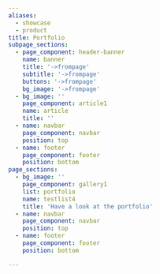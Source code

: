 ```yaml
---
aliases:
  - showcase
  - product
title: Portfolio
subpage_sections:
  - page_component: header-banner
    name: banner
    title: '->frompage'
    subtitle: '->frompage'
    buttons: '->frompage'
    bg_image: '->frompage'
  - bg_image: ''
    page_component: article1
    name: article
    title: ''
  - name: navbar
    page_component: navbar
    position: top
  - name: footer
    page_component: footer
    position: bottom
page_sections:
  - bg_image: ''
    page_component: gallery1
    list: portfolio
    name: testlist4
    title: 'Have a look at the portfolio'
  - name: navbar
    page_component: navbar
    position: top
  - name: footer
    page_component: footer
    position: bottom

---
```

